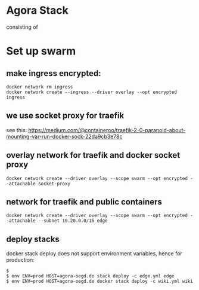 # Agora Stack

consisting of 

# Set up swarm

## make ingress encrypted:

```
docker network rm ingress
docker network create --ingress --driver overlay --opt encrypted ingress 
```

## we use socket proxy for traefik 
see this: https://medium.com/@containeroo/traefik-2-0-paranoid-about-mounting-var-run-docker-sock-22da9cb3e78c


## overlay network for traefik and docker socket proxy
```
docker network create --driver overlay --scope swarm --opt encrypted --attachable socket-proxy
```


## network for traefik and public containers
```
docker network create --driver overlay --scope swarm --opt encrypted --attachable --subnet 10.20.0.0/16 edge
```

## deploy stacks

docker stack deploy does not support environment variables, hence for production:

```
$ 
$ env ENV=prod HOST=agora-oegd.de stack deploy -c edge.yml edge 
$ env ENV=prod HOST=agora-oegd.de docker stack deploy -c wiki.yml wiki

```
